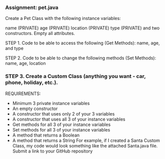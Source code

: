 ### Assignment: pet.java

Create a Pet Class with the following instance variables:

name (PRIVATE)
age (PRIVATE)
location (PRIVATE)
type (PRIVATE)
and two constructors. Empty all attributes.

STEP 1. Code to be able to access the following (Get Methods): name, age, and type

STEP 2. Code to be able to change the following methods (Set Methods): name, age, location

### STEP 3. Create a Custom Class (anything you want - car, phone, holiday, etc.). 

REQUIREMENTS:
* Minimum 3 private instance variables
* An empty constructor
* A constructor that uses only 2 of your 3 variables
* A constructor that uses all 3 of your instance variables
* Get methods for all 3 of your instance variables
* Set methods for all 3 of your instance variables
* A method that returns a Boolean 
* A method that returns a String
For example, if I created a Santa Custom Class, my code would look something like the attached Santa.java file. Submit a link to your GitHub repository